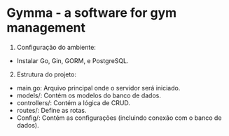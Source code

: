 # Gymma - a software for gym management

1. Configuração do ambiente:
   
- Instalar Go, Gin, GORM, e PostgreSQL.

2. Estrutura do projeto:

- main.go: Arquivo principal onde o servidor será iniciado.
- models/: Contém os modelos do banco de dados.
- controllers/: Contém a lógica de CRUD.
- routes/: Define as rotas.
- Config/: Contém as configurações (incluindo conexão com o banco de dados).
